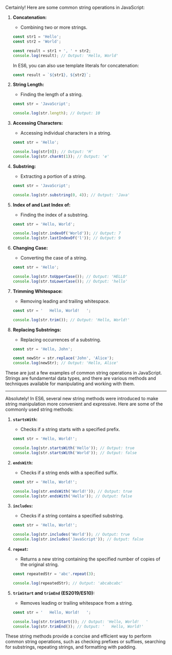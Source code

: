 Certainly! Here are some common string operations in JavaScript:

1. **Concatenation:**
   - Combining two or more strings.

   ```javascript
   const str1 = 'Hello';
   const str2 = 'World';

   const result = str1 + ', ' + str2;
   console.log(result); // Output: 'Hello, World'
   ```

   In ES6, you can also use template literals for concatenation:

   ```javascript
   const result = `${str1}, ${str2}`;
   ```

2. **String Length:**
   - Finding the length of a string.

   ```javascript
   const str = 'JavaScript';

   console.log(str.length); // Output: 10
   ```

3. **Accessing Characters:**
   - Accessing individual characters in a string.

   ```javascript
   const str = 'Hello';

   console.log(str[0]); // Output: 'H'
   console.log(str.charAt(1)); // Output: 'e'
   ```

4. **Substring:**
   - Extracting a portion of a string.

   ```javascript
   const str = 'JavaScript';

   console.log(str.substring(0, 4)); // Output: 'Java'
   ```

5. **Index of and Last Index of:**
   - Finding the index of a substring.

   ```javascript
   const str = 'Hello, World';

   console.log(str.indexOf('World')); // Output: 7
   console.log(str.lastIndexOf('l')); // Output: 9
   ```

6. **Changing Case:**
   - Converting the case of a string.

   ```javascript
   const str = 'Hello';

   console.log(str.toUpperCase()); // Output: 'HELLO'
   console.log(str.toLowerCase()); // Output: 'hello'
   ```

7. **Trimming Whitespace:**
   - Removing leading and trailing whitespace.

   ```javascript
   const str = '   Hello, World!   ';

   console.log(str.trim()); // Output: 'Hello, World!'
   ```

8. **Replacing Substrings:**
   - Replacing occurrences of a substring.

   ```javascript
   const str = 'Hello, John';

   const newStr = str.replace('John', 'Alice');
   console.log(newStr); // Output: 'Hello, Alice'
   ```

These are just a few examples of common string operations in JavaScript. Strings are fundamental data types, and there are various methods and techniques available for manipulating and working with them.


---


Absolutely! In ES6, several new string methods were introduced to make string manipulation more convenient and expressive. Here are some of the commonly used string methods:

1. **`startsWith`:**
   - Checks if a string starts with a specified prefix.

   ```javascript
   const str = 'Hello, World!';

   console.log(str.startsWith('Hello')); // Output: true
   console.log(str.startsWith('World')); // Output: false
   ```

2. **`endsWith`:**
   - Checks if a string ends with a specified suffix.

   ```javascript
   const str = 'Hello, World!';

   console.log(str.endsWith('World!')); // Output: true
   console.log(str.endsWith('Hello')); // Output: false
   ```

3. **`includes`:**
   - Checks if a string contains a specified substring.

   ```javascript
   const str = 'Hello, World!';

   console.log(str.includes('World')); // Output: true
   console.log(str.includes('JavaScript')); // Output: false
   ```

4. **`repeat`:**
   - Returns a new string containing the specified number of copies of the original string.

   ```javascript
   const repeatedStr = 'abc'.repeat(3);

   console.log(repeatedStr); // Output: 'abcabcabc'
   ```

5. **`trimStart` and `trimEnd` (ES2019/ES10):**
   - Removes leading or trailing whitespace from a string.

   ```javascript
   const str = '   Hello, World!   ';

   console.log(str.trimStart()); // Output: 'Hello, World!   '
   console.log(str.trimEnd()); // Output: '   Hello, World!'
   ```

These string methods provide a concise and efficient way to perform common string operations, such as checking prefixes or suffixes, searching for substrings, repeating strings, and formatting with padding.
